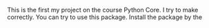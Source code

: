 This is the first my project on the course Python Core.
I try to make correctly.
You can try to use this package.
Install the package by the
